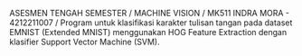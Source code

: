 ASESMEN TENGAH SEMESTER /
MACHINE VISION / MK511
INDRA MORA - 4212211007 /
Program untuk klasifikasi karakter tulisan tangan pada dataset EMNIST (Extended MNIST) menggunakan HOG Feature Extraction dengan klasifier Support Vector Machine (SVM). 

